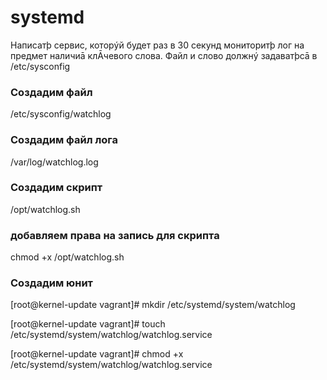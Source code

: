 # systemd

Написатþ сервис, которýй будет раз в 30 секунд мониторитþ лог на
предмет наличиā клĀчевого слова. Файл и слово должнý задаватþсā в
/etc/sysconfig

### Создадим файл 

/etc/sysconfig/watchlog

### Создадим файл лога 

/var/log/watchlog.log

### Создадим скрипт 

/opt/watchlog.sh

### добавляем права на запись для скрипта

chmod +x /opt/watchlog.sh

### Создадим юнит

[root@kernel-update vagrant]# mkdir /etc/systemd/system/watchlog

[root@kernel-update vagrant]# touch /etc/systemd/system/watchlog/watchlog.service

[root@kernel-update vagrant]# chmod +x /etc/systemd/system/watchlog/watchlog.service




